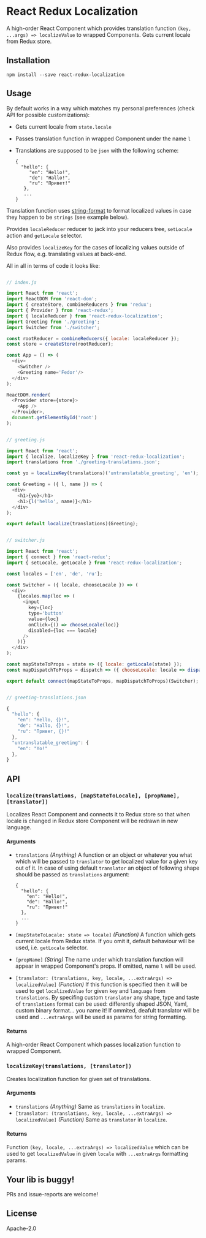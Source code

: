React Redux Localization
==============================

A high-order React Component which provides translation function `(key, ...args) => localizeValue` to wrapped Components. Gets current locale from Redux store. 

## Installation

```
npm install --save react-redux-localization
```

## Usage

By default works in a way which matches my personal preferences (check API for possible customizations): 
 * Gets current locale from `state.locale`
 * Passes translation function in wrapped Component under the name `l`
 * Translations are supposed to be `json` with the following scheme:

    ```
    { 
      "hello": {
         "en": "Hello!",
         "de": "Hallo!",
         "ru": "Привет!"
       },
       ...
    }
    ```
Translation function uses [string-format](https://www.npmjs.com/package/string-format) to format localized values in case they happen to be `strings` (see example below).

Provides `localeReducer` reducer to jack into your reducers tree, `setLocale` action and `getLocale` selector.

Also provides `localizeKey` for the cases of localizing values outside of Redux flow, e.g. translating values at back-end. 

All in all in terms of code it looks like:

```javascript

// index.js

import React from 'react';
import ReactDOM from 'react-dom';
import { createStore, combineReducers } from 'redux';
import { Provider } from 'react-redux';
import { localeReducer } from 'react-redux-localization';
import Greeting from './greeting';
import Switcher from './switcher';

const rootReducer = combineReducers({ locale: localeReducer });
const store = createStore(rootReducer);

const App = () => (
  <div>
    <Switcher />
    <Greeting name='Fedor'/>
  </div>
);

ReactDOM.render(
  <Provider store={store}>
    <App />
  </Provider>,
  document.getElementById('root')
);


// greeting.js

import React from 'react';
import { localize, localizeKey } from 'react-redux-localization';
import translations from './greeting-translations.json';

const yo = localizeKey(translations)('untranslatable_greeting', 'en');

const Greeting = ({ l, name }) => (
  <div>
    <h1>{yo}</h1>
    <h1>{l('hello', name)}</h1>
  </div>
);

export default localize(translations)(Greeting);


// switcher.js

import React from 'react';
import { connect } from 'react-redux';
import { setLocale, getLocale } from 'react-redux-localization';

const locales = ['en', 'de', 'ru'];

const Switcher = ({ locale, chooseLocale }) => (
  <div>
    {locales.map(loc => (
      <input
        key={loc}
        type='button'
        value={loc}
        onClick={() => chooseLocale(loc)}
        disabled={loc === locale}
      />
    ))}
  </div>
);

const mapStateToProps = state => ({ locale: getLocale(state) });
const mapDispatchToProps = dispatch => ({ chooseLocale: locale => dispatch(setLocale(locale)) });

export default connect(mapStateToProps, mapDispatchToProps)(Switcher);


// greeting-translations.json

{
  "hello": {
    "en": "Hello, {}!",
    "de": "Hallo, {}!",
    "ru": "Привет, {}!"
  },
  "untranslatable_greeting": {
    "en": "Yo!"
  },
}
```

## API

### `localize(translations, [mapStateToLocale], [propName], [translator])`

Localizes React Component and connects it to Redux store so that when locale is changed in Redux store Component will be redrawn in new language.

#### Arguments

 * `translations` *(Anything)* A function or an object or whatever you what which will be passed to `translator` to get localized value for a given key out of it. In case of using default `translator` an object of following shape should be passed as `translations` argument:

    ```
    {
      "hello": {
        "en": "Hello!",
        "de": "Hallo!",
        "ru": "Привет!"
      },
      ...
    }
    ```
 * `[mapStateToLocale: state => locale]` *(Function)* A function which gets current locale from Redux state. If you omit it, default behaviour will be used, i.e. `getLocale` selector.
 * `[propName]` *(String)* The name under which translation function will appear in wrapped Component's props. If omitted, name `l` will be used.
 * `[translator: (translations, key, locale, ...extraArgs) => localizedValue]` *(Function)* If this function is specified then it will be used to get `localizedValue` for given `key` and `language` from `translations`. By specifing custom `translator` any shape, type and taste of `translations` format can be used: differently shaped JSON, Yaml, custom binary format... you name it! If ommited, deafult translator will be used and `...extraArgs` will be used as params for string formatting.

#### Returns

A high-order React Component which passes localization function to wrapped Component.


### `localizeKey(translations, [translator])`

Creates localization function for given set of translations.

#### Arguments

 * `translations` *(Anything)* Same as `translations` in `localize`.
 * `[translator: (translations, key, locale, ...extraArgs) => localizedValue]` *(Function)* Same as `translator` in `localize`.

#### Returns

Function `(key, locale, ...extraArgs) => localizedValue` which can be used to get `localizedValue` in given `locale` with `...extraArgs` formatting params.

## Your lib is buggy!

PRs and issue-reports are welcome!

## License

Apache-2.0
